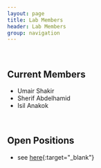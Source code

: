 ```yaml
---
layout: page
title: Lab Members
header: Lab Members
group: navigation
---
```

<br/>

## Current Members  

* Umair Shakir
* Sherif Abdelhamid
* Isil Anakok

<br/>

## Open Positions

* see [here]({{site.baseurl}}/positions/){:target="_blank"}
